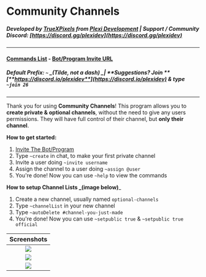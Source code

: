 # Community Channels

##### Developed by [TrueXPixels](https://youtube.com/c/TrueXPixels) from [Plexi Development](https://discord.io/plexidev) \| Support / Community Discord: [https://discord.gg/plexidev](https://discord.gg/plexidev)

---

#### [Commands List](/methods.md) - [Bot/Program Invite URL](https://discordapp.com/oauth2/authorize?client_id=386059740805070848&permissions=536964176&scope=bot)

##### **Default Prefix:** `~` _\(Tilde, not a dash\) _\| **Suggestions? Join **[**https://discord.io/plexidev**](https://discord.io/plexidev) & type `~join 26`

---

Thank you for using **Community Channels**! This program allows you to **create private & optional channels**, without the need to give any users permissions. They will have full control of their channel, but **only their channel**.

**How to get started:**

1. [Invite The Bot/Program](https://discordapp.com/api/oauth2/authorize?client_id=386059740805070848&permissions=536964176&scope=bot)
2. Type `~create` in chat, to make your first private channel
3. Invite a user doing `~invite username`
4. Assign the channel to a user doing `~assign @user`
5. You're done! Now you can use `~help` to view the commands

**How to setup Channel Lists **_**\(image below\)**_

1. Create a new channel, usually named `optional-channels`
2. Type `~channelList` in your new channel
3. Type `~autoDelete #channel-you-just-made`
4. You're done! Now you can use `~setpublic true` & `~setpublic true official`

| Screenshots |
| :---: |
| ![](https://i.imgur.com/0BU7sAu.png) |
| ![](https://i.imgur.com/m7azUHd.png) |
| ![](https://i.imgur.com/1DB8G26.png) |




